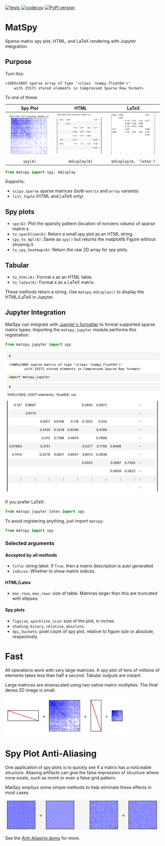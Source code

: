 [![tests](https://github.com/alugowski/matspy/actions/workflows/tests.yml/badge.svg)](https://github.com/alugowski/matspy/actions/workflows/tests.yml)
[![codecov](https://codecov.io/gh/alugowski/matspy/graph/badge.svg?token=m2xJcl5iAQ)](https://codecov.io/gh/alugowski/matspy)
[![PyPI version](https://badge.fury.io/py/matspy.svg)](https://pypi.org/project/matspy/)

# MatSpy

Sparse matrix spy plot, HTML, and LaTeX rendering with Jupyter integration.

## Purpose

Turn this:
```
<1005x1005 sparse array of type '<class 'numpy.float64'>'
	with 25571 stored elements in Compressed Sparse Row format>
```

To one of these:

|                          Spy Plot                          |                          HTML                           |                           LaTeX                           |
|:----------------------------------------------------------:|:-------------------------------------------------------:|:---------------------------------------------------------:|
| <img src="https://raw.githubusercontent.com/alugowski/matspy/main/doc/images/spy.png" width="200" alt="Spy plot"/> | <img src="https://raw.githubusercontent.com/alugowski/matspy/main/doc/images/html.png" width="200" alt="HTML"/> | <img src="https://raw.githubusercontent.com/alugowski/matspy/main/doc/images/latex.png" width="200" alt="LaTeX"/> |
|                          `spy(A)`                          |                      `mdisplay(A)`                      |                  `mdisplay(A, 'latex')`                   |

```python
from matspy import spy, mdisplay
```

Supports:
* `scipy.sparse` sparse matrices (both `matrix` and `array` variants)
* `list`, `tuple` (HTML and LaTeX only)

## Spy plots
* `spy(A)`: Plot the sparsity pattern (location of nonzero values) of sparse matrix `A`.
* `to_sparkline(A)`: Return a small spy plot as an HTML string.
* `spy_to_mpl(A)`: Same as `spy()` but returns the matplotlib Figure without showing it.
* `to_spy_heatmap(A)`: Return the raw 2D array for spy plots. 

## Tabular
* `to_html(A)`: Format `A` as an HTML table.
* `to_latex(A)`: Format `A` as a LaTeX matrix.

These methods return a string. Use `matspy.mdisplay()` to display the HTML/LaTeX in Jupyter.

## Jupyter Integration

MatSpy can integrate with [Jupyter's formatter](https://ipython.readthedocs.io/en/stable/config/integrating.html)
to format supported sparse matrix types. Importing the `matspy.jupyter` module performs this registration:

```python
from matspy.jupyter import spy
```
<img src="https://raw.githubusercontent.com/alugowski/matspy/main/doc/images/jupyter_register.png" width="619" alt="Effect of Jupyter integration"/>

If you prefer LaTeX:
```python
from matspy.jupyter_latex import spy
```

To avoid registering anything, just import `matspy`:
```python
from matspy import spy
```

### Selected arguments

#### Accepted by all methods
* `title`: string label. If `True`, then a matrix description is auto generated.
* `indices`: Whether to show matrix indices.

#### HTML/Latex
* `max_rows`, `max_rows`: size of table. Matrices larger than this are truncated with ellipses.

#### Spy plots
* `figsize`, `sparkline_size`: size of the plot, in inches
* `shading`: `binary`, `relative`, `absolute`.
* `dpi`, `buckets`: pixel count of spy plot, relative to figure size or absolute, respectively.


# Fast
All operations work with very large matrices. A spy plot of tens of millions of elements takes less than half a second.
Tabular outputs are instant.

Large matrices are downscaled using two native matrix multiplies. The final dense 2D image is small.

<img src="https://raw.githubusercontent.com/alugowski/matspy/main/doc/images/triple_product.png" height="125" width="400" alt="triple product"/>

# Spy Plot Anti-Aliasing
One application of spy plots is to quickly see if a matrix has a noticeable structure. Aliasing artifacts can give the false impression of structure where none exists, such as moiré or even a false grid pattern.

MatSpy employs some simple methods to help eliminate these effects in most cases.

![sparkline AA](https://raw.githubusercontent.com/alugowski/matspy/main/doc/images/sparkline_aa.png)

See the [Anti-Aliasing demo](https://nbviewer.org/github/alugowski/matspy/blob/main/demo-anti-aliasing.ipynb) for more.